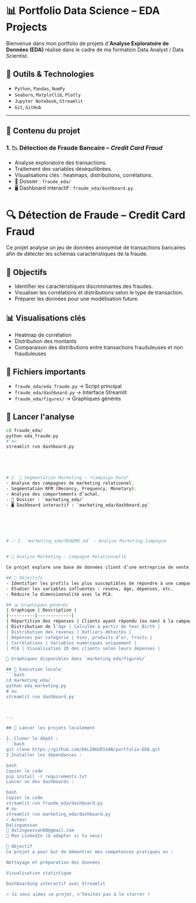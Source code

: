 # 📊 Portfolio Data Science – EDA Projects

Bienvenue dans mon portfolio de projets d'**Analyse Exploratoire de Données (EDA)** réalisé dans le cadre de ma formation Data Analyst / Data Scientist.

## 🧰 Outils & Technologies
- `Python`, `Pandas`, `NumPy`
- `Seaborn`, `Matplotlib`, `Plotly`
- `Jupyter Notebook`, `Streamlit`
- `Git`, `GitHub`

---

## 📁 Contenu du projet

### 1. 📉 Détection de Fraude Bancaire – *Credit Card Fraud*
- Analyse exploratoire des transactions.
- Traitement des variables déséquilibrées.
- Visualisations clés : heatmaps, distributions, corrélations.
- 📁 Dossier : `fraude_eda/`
- 🖥️ Dashboard interactif : `fraude_eda/dashboard.py`

# 🔍 Détection de Fraude – Credit Card Fraud

Ce projet analyse un jeu de données anonymisé de transactions bancaires afin de détecter les schémas caractéristiques de la fraude.

## 📌 Objectifs
- Identifier les caractéristiques discriminantes des fraudes.
- Visualiser les corrélations et distributions selon le type de transaction.
- Préparer les données pour une modélisation future.

## 📊 Visualisations clés
- Heatmap de corrélation
- Distribution des montants
- Comparaison des distributions entre transactions frauduleuses et non frauduleuses

## 📁 Fichiers importants
- `fraude_eda/eda_fraude.py` → Script principal
- `fraude_eda/dashboard.py` → Interface Streamlit
- `fraude_eda/figures/` → Graphiques générés

## 🚀 Lancer l'analyse
```bash
cd fraude_eda/
python eda_fraude.py
# ou
streamlit run dashboard.py





# 2. 🎯 Segmentation Marketing – *Campaign Data*
- Analyse des campagnes de marketing relationnel.
- Segmentation RFM (Recency, Frequency, Monetary).
- Analyse des comportements d’achat.
- 📁 Dossier : `marketing_eda/`
- 🖥️ Dashboard interactif : `marketing_eda/dashboard.py`






# ✅ 2. `marketing_eda/README.md` — Analyse Marketing Campagne


# 🎯 Analyse Marketing – Campagne Relationnelle

Ce projet explore une base de données client d’une entreprise de vente en ligne pour analyser les comportements de consommation et la réponse à des campagnes.

## 📌 Objectifs
- Identifier les profils les plus susceptibles de répondre à une campagne.
- Étudier les variables influentes : revenu, âge, dépenses, etc.
- Réduire la dimensionnalité avec la PCA.

## 📊 Graphiques générés
| Graphique | Description |
|----------|-------------|
| Répartition des réponses | Clients ayant répondu (ou non) à la campagne |
| Distribution de l'âge | Calculée à partir de Year_Birth |
| Distribution des revenus | Outliers détectés |
| Dépenses par catégorie | Vins, produits d’or, fruits |
| Corrélations | Variables numériques uniquement |
| PCA | Visualisation 2D des clients selon leurs dépenses |

📁 Graphiques disponibles dans `marketing_eda/figures/`

## 🚀 Exécution locale
```bash
cd marketing_eda/
python eda_marketing.py
# ou
streamlit run dashboard.py



---

## 🚀 Lancer les projets localement

1. Cloner le dépôt :
```bash
git clone https://github.com/DALINGUESSAN/portfolio-EDA.git
2.Installer les dépendances :

bash
Copier le code
pip install -r requirements.txt
Lancer un des dashboards :

bash
Copier le code
streamlit run fraude_eda/dashboard.py
# ou
streamlit run marketing_eda/dashboard.py
✍️ Auteur
Dalinguessan
📧 dalinguessan88@gmail.com
🔗 Mon LinkedIn (à adapter si tu veux)

📌 Objectif
Ce projet a pour but de démontrer mes compétences pratiques en :

Nettoyage et préparation des données

Visualisation statistique

Dashboarding interactif avec Streamlit

⭐ Si vous aimez ce projet, n’hésitez pas à le starrer !
